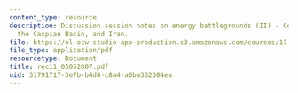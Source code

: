 ```yaml
---
content_type: resource
description: Discussion session notes on energy battlegrounds (II) - Central Asia,
  the Caspian Basin, and Iran.
file: https://ol-ocw-studio-app-production.s3.amazonaws.com/courses/17-906-reading-seminar-in-social-science-the-geopolitics-and-geoeconomics-of-global-energy-spring-2007/317917173e7bb4d4c8a4a0ba332304ea_rec11_05052007.pdf
file_type: application/pdf
resourcetype: Document
title: rec11_05052007.pdf
uid: 31791717-3e7b-b4d4-c8a4-a0ba332304ea
---
```

